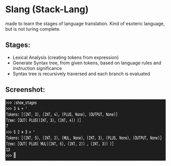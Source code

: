 # Slang (Stack-Lang)

made to learn the stages of language translation. Kind of esoteric language, but is not turing complete. 

Stages:
---------
- Lexical Analysis (creating tokens from expression)
- Generate Syntax tree, from given tokens, based on language rules and instruction significance
- Syntax tree is recursively traversed and each branch is evaluated

Screenshot:
---------
<img src="./Slang_Screenshot.png" width=734px height=192px>
